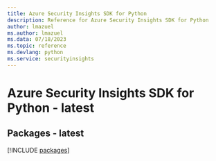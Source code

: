 ```yaml
---
title: Azure Security Insights SDK for Python
description: Reference for Azure Security Insights SDK for Python
author: lmazuel
ms.author: lmazuel
ms.data: 07/18/2023
ms.topic: reference
ms.devlang: python
ms.service: securityinsights
---
```

# Azure Security Insights SDK for Python - latest
## Packages - latest
[!INCLUDE [packages](security-insights-index.md)]